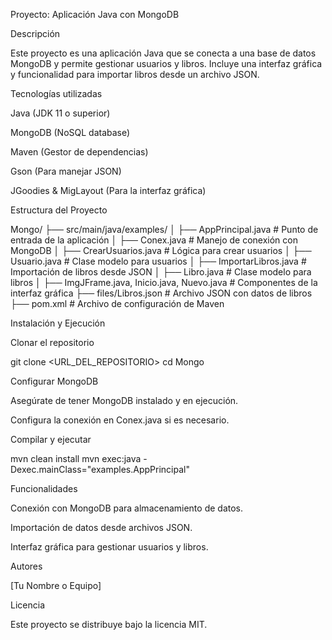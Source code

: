 Proyecto: Aplicación Java con MongoDB

Descripción

Este proyecto es una aplicación Java que se conecta a una base de datos MongoDB y permite gestionar usuarios y libros. Incluye una interfaz gráfica y funcionalidad para importar libros desde un archivo JSON.

Tecnologías utilizadas

Java (JDK 11 o superior)

MongoDB (NoSQL database)

Maven (Gestor de dependencias)

Gson (Para manejar JSON)

JGoodies & MigLayout (Para la interfaz gráfica)

Estructura del Proyecto

Mongo/
├── src/main/java/examples/
│   ├── AppPrincipal.java  # Punto de entrada de la aplicación
│   ├── Conex.java         # Manejo de conexión con MongoDB
│   ├── CrearUsuarios.java # Lógica para crear usuarios
│   ├── Usuario.java       # Clase modelo para usuarios
│   ├── ImportarLibros.java # Importación de libros desde JSON
│   ├── Libro.java         # Clase modelo para libros
│   ├── ImgJFrame.java, Inicio.java, Nuevo.java # Componentes de la interfaz gráfica
├── files/Libros.json      # Archivo JSON con datos de libros
├── pom.xml               # Archivo de configuración de Maven

Instalación y Ejecución

Clonar el repositorio

git clone <URL_DEL_REPOSITORIO>
cd Mongo

Configurar MongoDB

Asegúrate de tener MongoDB instalado y en ejecución.

Configura la conexión en Conex.java si es necesario.

Compilar y ejecutar

mvn clean install
mvn exec:java -Dexec.mainClass="examples.AppPrincipal"

Funcionalidades

Conexión con MongoDB para almacenamiento de datos.

Importación de datos desde archivos JSON.

Interfaz gráfica para gestionar usuarios y libros.

Autores

[Tu Nombre o Equipo]

Licencia

Este proyecto se distribuye bajo la licencia MIT.
